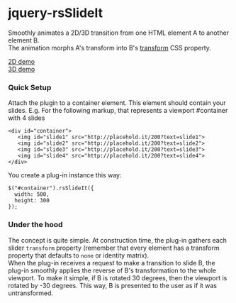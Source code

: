 jquery-rsSlideIt
================
Smoothly animates a 2D/3D transition from one HTML element A to another element B.<br>
The animation morphs A's transform into B's [transform](https://developer.mozilla.org/en-US/docs/Web/CSS/transform "Transform documentation") CSS property.

[2D demo](http://codepen.io/ruisoftware/pen/GpyEyG "on CodePen")<br>
[3D demo](http://codepen.io/ruisoftware/pen/avEJMR "on CodePen")

### Quick Setup
Attach the plugin to a container element. This element should contain your slides.
E.g. For the following markup, that represents a viewport #container with 4 slides
```
<div id="container">
   <img id="slide1" src="http://placehold.it/200?text=slide1">
   <img id="slide2" src="http://placehold.it/200?text=slide2">
   <img id="slide3" src="http://placehold.it/200?text=slide3">
   <img id="slide4" src="http://placehold.it/200?text=slide4">
</div>
```
You create a plug-in instance this way:
```
$("#container").rsSlideIt({
  width: 500,
  height: 300 
});
```

### Under the hood
The concept is quite simple. At construction time, the plug-in gathers each slider `transform` property (remember that every element has a transform property that defaults to `none` or identity matrix).<br>
When the plug-in receives a request to make a transition to slide B, the plug-in smoothly applies the reverse of B's transformation to the whole viewport. To make it simple, if B is rotated 30 degrees, then the viewport is rotated by -30 degrees. This way, B is presented to the user as if it was untransformed.


